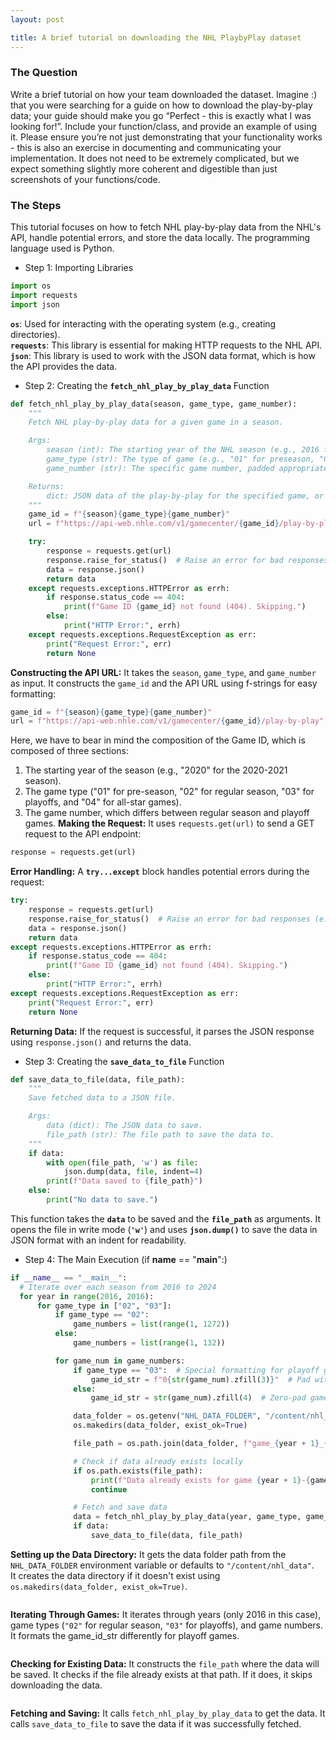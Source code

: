 ```yaml
---
layout: post

title: A brief tutorial on downloading the NHL PlaybyPlay dataset
---
```


### The Question

Write a brief tutorial on how your team downloaded the dataset. Imagine :) that you were searching for a guide on how to download the play-by-play data; your guide should make you go “Perfect - this is exactly what I was looking for!”. Include your function/class, and provide an example of using it. Please ensure you’re not just demonstrating that your functionality works - this is also an exercise in documenting and communicating your implementation. It does not need to be extremely complicated, but we expect something slightly more coherent and digestible than just screenshots of your functions/code.

### The Steps
This tutorial focuses on how to fetch NHL play-by-play data from the NHL's API, handle potential errors, and store the data locally. The programming language used is Python.

* Step 1: Importing Libraries
```python
import os
import requests
import json
```
**`os`**: Used for interacting with the operating system (e.g., creating directories).  
**`requests`**: This library is essential for making HTTP requests to the NHL API.  
**`json`**: This library is used to work with the JSON data format, which is how the API provides the data.

* Step 2: Creating the **`fetch_nhl_play_by_play_data`** Function
```python
def fetch_nhl_play_by_play_data(season, game_type, game_number):
    """
    Fetch NHL play-by-play data for a given game in a season.

    Args:
        season (int): The starting year of the NHL season (e.g., 2016 for the 2016-17 season).
        game_type (str): The type of game (e.g., "01" for preseason, "02" for regular, "03" for playoffs).
        game_number (str): The specific game number, padded appropriately.

    Returns:
        dict: JSON data of the play-by-play for the specified game, or None if not found.
    """
    game_id = f"{season}{game_type}{game_number}"
    url = f"https://api-web.nhle.com/v1/gamecenter/{game_id}/play-by-play"

    try:
        response = requests.get(url)
        response.raise_for_status()  # Raise an error for bad responses (e.g., 404)
        data = response.json()
        return data
    except requests.exceptions.HTTPError as errh:
        if response.status_code == 404:
            print(f"Game ID {game_id} not found (404). Skipping.")
        else:
            print("HTTP Error:", errh)
    except requests.exceptions.RequestException as err:
        print("Request Error:", err)
        return None
```
__Constructing the API URL:__
It takes the `season`, `game_type`, and `game_number` as input.
It constructs the `game_id` and the API URL using f-strings for easy formatting:
```python
game_id = f"{season}{game_type}{game_number}"
url = f"https://api-web.nhle.com/v1/gamecenter/{game_id}/play-by-play"
```
Here, we have to bear in mind the composition of the Game ID, which is composed of three sections:
1. The starting year of the season (e.g., "2020" for the 2020-2021 season).
2. The game type ("01" for pre-season, "02" for regular season, "03" for playoffs, and "04" for all-star games).
3. The game number, which differs between regular season and playoff games.
__Making the Request:__
It uses `requests.get(url)` to send a GET request to the API endpoint:
```python
response = requests.get(url)
```
__Error Handling:__
A **`try...except`** block handles potential errors during the request: 
```python
try:
    response = requests.get(url)
    response.raise_for_status()  # Raise an error for bad responses (e.g., 404)
    data = response.json()
    return data
except requests.exceptions.HTTPError as errh:
    if response.status_code == 404:
        print(f"Game ID {game_id} not found (404). Skipping.")
    else:
        print("HTTP Error:", errh)
except requests.exceptions.RequestException as err:
    print("Request Error:", err)
    return None
```
__Returning Data:__
If the request is successful, it parses the JSON response using `response.json()` and returns the data.

* Step 3: Creating the **`save_data_to_file`** Function
```python
def save_data_to_file(data, file_path):
    """
    Save fetched data to a JSON file.

    Args:
        data (dict): The JSON data to save.
        file_path (str): The file path to save the data to.
    """
    if data:
        with open(file_path, 'w') as file:
            json.dump(data, file, indent=4)
        print(f"Data saved to {file_path}")
    else:
        print("No data to save.")
```
This function takes the **`data`** to be saved and the **`file_path`** as arguments.
It opens the file in write mode (**`'w'`**) and uses **`json.dump()`** to save the data in JSON format with an indent for readability.

* Step 4: The Main Execution (if __name__ == "__main__":)
```python
if __name__ == "__main__":
  # Iterate over each season from 2016 to 2024
  for year in range(2016, 2016):
      for game_type in ["02", "03"]:
          if game_type == "02":
              game_numbers = list(range(1, 1272))
          else:
              game_numbers = list(range(1, 132))

          for game_num in game_numbers:
              if game_type == "03":  # Special formatting for playoff games
                  game_id_str = f"0{str(game_num).zfill(3)}"  # Pad with a leading zero, followed by 3 digits (e.g., "0001" -> "00001")
              else:
                  game_id_str = str(game_num).zfill(4)  # Zero-pad game number to 4 digits

              data_folder = os.getenv("NHL_DATA_FOLDER", "/content/nhl_data")  # Default to local folder if env variable not set
              os.makedirs(data_folder, exist_ok=True)

              file_path = os.path.join(data_folder, f"game_{year + 1}_{game_type}_{game_id_str}.json")

              # Check if data already exists locally
              if os.path.exists(file_path):
                  print(f"Data already exists for game {year + 1}-{game_type}-{game_id_str}. Skipping download.")
                  continue

              # Fetch and save data
              data = fetch_nhl_play_by_play_data(year, game_type, game_id_str)
              if data:
                  save_data_to_file(data, file_path)
```
__Setting up the Data Directory:__
It gets the data folder path from the `NHL_DATA_FOLDER` environment variable or defaults to `"/content/nhl_data"`.  
It creates the data directory if it doesn't exist using `os.makedirs(data_folder, exist_ok=True)`.
```
```
__Iterating Through Games:__
It iterates through years (only 2016 in this case), game types (`"02"` for regular season, `"03"` for playoffs), and game numbers.
It formats the game_id_str differently for playoff games.
```
```
__Checking for Existing Data:__
It constructs the `file_path` where the data will be saved.
It checks if the file already exists at that path. If it does, it skips downloading the data.
```
```
__Fetching and Saving:__
It calls `fetch_nhl_play_by_play_data` to get the data.
It calls `save_data_to_file` to save the data if it was successfully fetched.